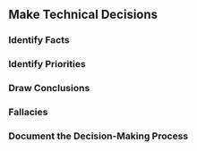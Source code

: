 ## Make Technical Decisions

### Identify Facts
### Identify Priorities
### Draw Conclusions
### Fallacies
### Document the Decision-Making Process


